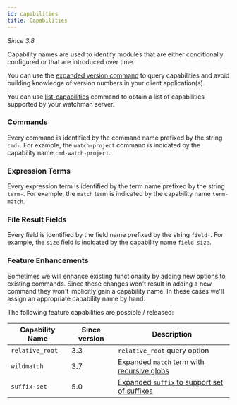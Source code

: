 ```yaml
---
id: capabilities
title: Capabilities
---
```


*Since 3.8*

Capability names are used to identify modules that are either conditionally
configured or that are introduced over time.

You can use the [expanded version command](version)
to query capabilities and avoid building knowledge of version numbers in
your client application(s).

You can use [list-capabilities](list-capabilities)
command to obtain a list of capabilities supported by your watchman server.

### Commands

Every command is identified by the command name prefixed by the string `cmd-`.
For example, the `watch-project` command is indicated by the capability name
`cmd-watch-project`.

### Expression Terms

Every expression term is identified by the term name prefixed by the string
`term-`.  For example, the `match` term is indicated by the capability name
`term-match`.

### File Result Fields

Every field is identified by the field name prefixed by the string `field-`.
For example, the `size` field is indicated by the capability name `field-size`.

### Feature Enhancements

Sometimes we will enhance existing functionality by adding new options to
existing commands.  Since these changes won't result in adding a new command
they won't implicitly gain a capability name.  In these cases we'll assign
an appropriate capability name by hand.

The following feature capabilities are possible / released:

Capability Name | Since version | Description
----------------|---------------|------------
`relative_root` | 3.3           | `relative_root` query option
`wildmatch`     | 3.7           | [Expanded `match` term with recursive globs](match#wildmatch)
`suffix-set`    | 5.0           | [Expanded `suffix` to support set of suffixes](suffix#suffixset)
